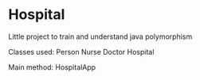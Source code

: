 # Hospital
Little project to train and understand java polymorphism

Classes used:
Person
Nurse
Doctor
Hospital

Main method:
HospitalApp
